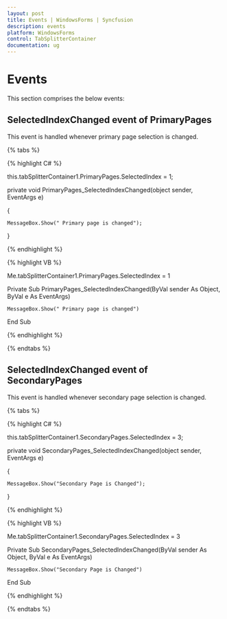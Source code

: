 ```yaml
---
layout: post
title: Events | WindowsForms | Syncfusion
description: events
platform: WindowsForms
control: TabSplitterContainer 
documentation: ug
---
```


# Events

This section comprises the below events:

## SelectedIndexChanged event of PrimaryPages

This event is handled whenever primary page selection is changed.

{% tabs %}

{% highlight C# %}



this.tabSplitterContainer1.PrimaryPages.SelectedIndex = 1;



private void PrimaryPages_SelectedIndexChanged(object sender, EventArgs e)

{

    MessageBox.Show(" Primary page is changed");

}

{% endhighlight %}

{% highlight VB %}



Me.tabSplitterContainer1.PrimaryPages.SelectedIndex = 1



Private Sub PrimaryPages_SelectedIndexChanged(ByVal sender As Object, ByVal e As EventArgs)

    MessageBox.Show(" Primary page is changed")

End Sub

{% endhighlight %}

{% endtabs %}

## SelectedIndexChanged event of SecondaryPages

This event is handled whenever secondary page selection is changed.

{% tabs %}

{% highlight C# %}



this.tabSplitterContainer1.SecondaryPages.SelectedIndex = 3;



private void SecondaryPages_SelectedIndexChanged(object sender, EventArgs e)

{

    MessageBox.Show("Secondary Page is Changed");

}

{% endhighlight %}

{% highlight VB %}



Me.tabSplitterContainer1.SecondaryPages.SelectedIndex = 3



Private Sub SecondaryPages_SelectedIndexChanged(ByVal sender As Object, ByVal e As EventArgs)

    MessageBox.Show("Secondary Page is Changed")

End Sub

{% endhighlight %}

{% endtabs %}


